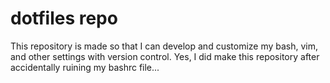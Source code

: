 # dotfiles repo

This repository is made so that I can develop and customize my bash, vim, and other settings with version control. Yes, I did make this repository after accidentally ruining my bashrc file...
